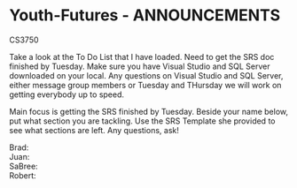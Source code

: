 # Youth-Futures - ANNOUNCEMENTS

CS3750

Take a look at the To Do List that I have loaded. Need to get the SRS doc finished by Tuesday. Make sure you have Visual Studio and SQL Server downloaded on your local. Any questions on Visual Studio and SQL Server, either message group members or Tuesday and THursday we will work on getting everybody up to speed.

Main focus is getting the SRS finished by Tuesday. Beside your name below, put what section you are tackling. Use the SRS Template she provided to see what sections are left. Any questions, ask!

Brad:
<br/>
Juan:
<br/>
SaBree:
<br/>
Robert:
